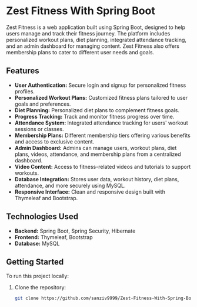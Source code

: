 # Zest Fitness With Spring Boot

Zest Fitness is a web application built using Spring Boot, designed to help users manage and track their fitness journey. The platform includes personalized workout plans, diet planning, integrated attendance tracking, and an admin dashboard for managing content. Zest Fitness also offers membership plans to cater to different user needs and goals.

## Features

- **User Authentication:** Secure login and signup for personalized fitness profiles.
- **Personalized Workout Plans:** Customized fitness plans tailored to user goals and preferences.
- **Diet Planning:** Personalized diet plans to complement fitness goals.
- **Progress Tracking:** Track and monitor fitness progress over time.
- **Attendance System:** Integrated attendance tracking for users' workout sessions or classes.
- **Membership Plans:** Different membership tiers offering various benefits and access to exclusive content.
- **Admin Dashboard:** Admins can manage users, workout plans, diet plans, videos, attendance, and membership plans from a centralized dashboard.
- **Video Content:** Access to fitness-related videos and tutorials to support workouts.
- **Database Integration:** Stores user data, workout history, diet plans, attendance, and more securely using MySQL.
- **Responsive Interface:** Clean and responsive design built with Thymeleaf and Bootstrap.

## Technologies Used

- **Backend:** Spring Boot, Spring Security, Hibernate
- **Frontend:** Thymeleaf, Bootstrap
- **Database:** MySQL

## Getting Started

To run this project locally:

1. Clone the repository:
   ```bash
   git clone https://github.com/sanziv9999/Zest-Fitness-With-Spring-Boot.git
